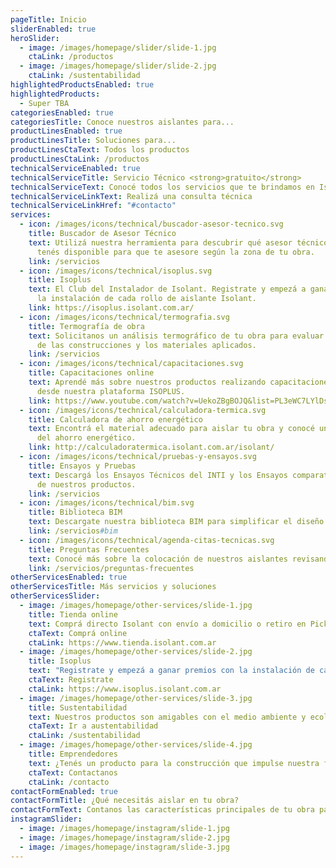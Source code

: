 ```yaml
---
pageTitle: Inicio
sliderEnabled: true
heroSlider:
  - image: /images/homepage/slider/slide-1.jpg
    ctaLink: /productos
  - image: /images/homepage/slider/slide-2.jpg
    ctaLink: /sustentabilidad
highlightedProductsEnabled: true
highlightedProducts:
  - Super TBA
categoriesEnabled: true
categoriesTitle: Conoce nuestros aislantes para...
productLinesEnabled: true
productLinesTitle: Soluciones para...
productLinesCtaText: Todos los productos
productLinesCtaLink: /productos
technicalServiceEnabled: true
technicalServiceTitle: Servicio Técnico <strong>gratuito</strong>
technicalServiceText: Conocé todos los servicios que te brindamos en Isolant para facilitar tu trabajo en obra.
technicalServiceLinkText: Realizá una consulta técnica
technicalServiceLinkHref: "#contacto"
services:
  - icon: /images/icons/technical/buscador-asesor-tecnico.svg
    title: Buscador de Asesor Técnico
    text: Utilizá nuestra herramienta para descubrir qué asesor técnico Isolant
      tenés disponible para que te asesore según la zona de tu obra.
    link: /servicios
  - icon: /images/icons/technical/isoplus.svg
    title: Isoplus
    text: El Club del Instalador de Isolant. Registrate y empezá a ganar premios con
      la instalación de cada rollo de aislante Isolant.
    link: https://isoplus.isolant.com.ar/
  - icon: /images/icons/technical/termografia.svg
    title: Termografía de obra
    text: Solicitanos un análisis termográfico de tu obra para evaluar el comportamiento
      de las construcciones y los materiales aplicados.
    link: /servicios
  - icon: /images/icons/technical/capacitaciones.svg
    title: Capacitaciones online
    text: Aprendé más sobre nuestros productos realizando capacitaciones online
      desde nuestra plataforma ISOPLUS.
    link: https://www.youtube.com/watch?v=UekoZBgBOJQ&list=PL3eWC7LYlDsNSb17-ylqL8UFfk5DJu1Ft
  - icon: /images/icons/technical/calculadora-termica.svg
    title: Calculadora de ahorro energético
    text: Encontrá el material adecuado para aislar tu obra y conocé un estimado
      del ahorro energético.
    link: http://calculadoratermica.isolant.com.ar/isolant/
  - icon: /images/icons/technical/pruebas-y-ensayos.svg
    title: Ensayos y Pruebas
    text: Descargá los Ensayos Técnicos del INTI y los Ensayos comparativos internos
      de nuestros productos.
    link: /servicios
  - icon: /images/icons/technical/bim.svg
    title: Biblioteca BIM
    text: Descargate nuestra biblioteca BIM para simplificar el diseño y presupuesto de tus proyectos.
    link: /servicios#bim
  - icon: /images/icons/technical/agenda-citas-tecnicas.svg
    title: Preguntas Frecuentes
    text: Conocé más sobre la colocación de nuestros aislantes revisando nuestras Preguntas Frecuentes.
    link: /servicios/preguntas-frecuentes
otherServicesEnabled: true
otherServicesTitle: Más servicios y soluciones
otherServicesSlider:
  - image: /images/homepage/other-services/slide-1.jpg
    title: Tienda online
    text: Comprá directo Isolant con envío a domicilio o retiro en Pick up points.
    ctaText: Comprá online
    ctaLink: https://www.tienda.isolant.com.ar
  - image: /images/homepage/other-services/slide-2.jpg
    title: Isoplus
    text: "Registrate y empezá a ganar premios con la instalación de cada rollo de aislante Isolant: ¡Es fácil y gratis!"
    ctaText: Registrate
    ctaLink: https://www.isoplus.isolant.com.ar
  - image: /images/homepage/other-services/slide-3.jpg
    title: Sustentabilidad
    text: Nuestros productos son amigables con el medio ambiente y ecológicos. Conocé más debajo.
    ctaText: Ir a austentabilidad
    ctaLink: /sustentabilidad
  - image: /images/homepage/other-services/slide-4.jpg
    title: Emprendedores
    text: ¿Tenés un producto para la construcción que impulse nuestra filosofía de Triple Impacto? Escribinos!
    ctaText: Contactanos
    ctaLink: /contacto
contactFormEnabled: true
contactFormTitle: ¿Qué necesitás aislar en tu obra?
contactFormText: Contanos las características principales de tu obra para que podamos recomendarte el mejor aislante.
instagramSlider:
  - image: /images/homepage/instagram/slide-1.jpg
  - image: /images/homepage/instagram/slide-2.jpg
  - image: /images/homepage/instagram/slide-3.jpg
---
```


